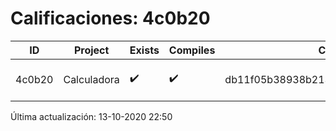 # Calificaciones: 4c0b20
|ID|Project|Exists|Compiles|CommitHash|CommitDate|CheckDate|Comments|
|-|-|-|-|-|-|-|-|
|4c0b20|Calculadora|✔️|✔️|db11f05b38938b213abb2574e5e86e21d46e87c8|11-10-2020 11:41:12|13-10-2020 22:50:30|NULL|

Última actualización: 13-10-2020 22:50
